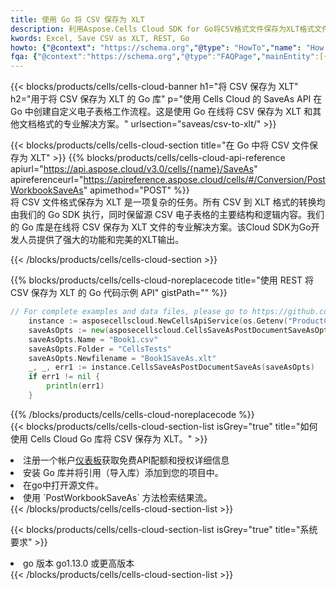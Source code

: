 ```yaml
---
title: 使用 Go 将 CSV 保存为 XLT
description: 利用Aspose.Cells Cloud SDK for Go将CSV格式文件保存为XLT格式文件。
kwords: Excel, Save CSV as XLT, REST, Go
howto: {"@context": "https://schema.org","@type": "HowTo","name": "How to save CSV as XLT using the Cells Cloud Go library.","description": "How to save CSV as XLT using the Cells Cloud Go library.","image": {"@type": "ImageObject"},"url": "/go/saveas/csv-to-xlt/","step": [{ "@type": "HowToStep","name": "How to save CSV as XLT using the Cells Cloud Go library. step 1", "image": {"@type": "ImageObject",},"url": "/go/saveas/csv-to-xlt/","text": "Register an account at <a href='https://dashboard.aspose.cloud/'>Dashboard</a> to get free API quota & authorization details",},{ "@type": "HowToStep","name": "How to save CSV as XLT using the Cells Cloud Go library. step 1", "image": {"@type": "ImageObject",},"url": "/go/saveas/csv-to-xlt/","text": "Install Go library and add the reference (import the library) to your project.",},{ "@type": "HowToStep","name": "How to save CSV as XLT using the Cells Cloud Go library. step 1", "image": {"@type": "ImageObject",},"url": "/go/saveas/csv-to-xlt/","text": "Open the source file in go.",},{ "@type": "HowToStep","name": "How to save CSV as XLT using the Cells Cloud Go library. step 1", "image": {"@type": "ImageObject",},"url": "/go/saveas/csv-to-xlt/","text": "Use the `PostWorkbookSaveAs` method to retrieve the resulting stream.",}, ],"supply": {"@type": "HowToSupply","name": "document"},"tool": [{"@type": "HowToTool","name": "Goland, Visual Studio Code, Eclipse"},{"@type": "HowToTool","name": "Aspose Cells"}],"totalTime": "PT6M"}
fqa: {"@context":"https://schema.org","@type":"FAQPage","mainEntity":[{"@type":"Question","name":"Why save file as other formats file in C# using REST API?","acceptedAnswer":{"@type":"Answer","text":"Documents are encoded in many ways, and some files may be incompatible with the software you use. To open and read such files, just save them as appropriate file formats.<br/><ol><li>Install .NET SDK and add the reference (import the library) to your project.</li><li>Open the source file in C# using REST API.</li><li>Call the PostWorkbookSaveAsRequest() method, passing an output filename with required extension.</li><li>Get the result of save as a separate file.</li></ol>"}},{"@type":"Question","name":"What file formats can I save as with your C# library?","acceptedAnswer":{"@type":"Answer","text":"We support a variety of file formats for conversion using .NET library, including XLSX, Excel, xls , PDF, CSV, HTML, Markdown, XML, PNG, JPG, TIFF, Json, TXT and many more."}},{"@type":"Question","name":"What is the maximum allowed file size for conversion using this .NET library?","acceptedAnswer":{"@type":"Answer","text":"There are no file size limits for format conversions using .NET library."}}]}
---
```

{{< blocks/products/cells/cells-cloud-banner h1="将 CSV 保存为 XLT" h2="用于将 CSV 保存为 XLT 的 Go 库" p="使用 Cells Cloud 的 SaveAs API 在 Go 中创建自定义电子表格工作流程。这是使用 Go 在线将 CSV 保存为 XLT 和其他文档格式的专业解决方案。" urlsection="saveas/csv-to-xlt/" >}}

{{< blocks/products/cells/cells-cloud-section title="在 Go 中将 CSV 文件保存为 XLT" >}}
{{% blocks/products/cells/cells-cloud-api-reference apiurl="https://api.aspose.cloud/v3.0/cells/{name}/SaveAs" apireferenceurl="https://apireference.aspose.cloud/cells/#/Conversion/PostWorkbookSaveAs" apimethod="POST" %}}
<br/>
将 CSV 文件格式保存为 XLT 是一项复杂的任务。所有 CSV 到 XLT 格式的转换均由我们的 Go SDK 执行，同时保留源 CSV 电子表格的主要结构和逻辑内容。我们的 Go 库是在线将 CSV 保存为 XLT 文件的专业解决方案。该Cloud SDK为Go开发人员提供了强大的功能和完美的XLT输出。

{{< /blocks/products/cells/cells-cloud-section >}}

{{% blocks/products/cells/cells-cloud-noreplacecode title="使用 REST 将 CSV 保存为 XLT 的 Go 代码示例 API" gistPath="" %}}
  
```go
// For complete examples and data files, please go to https://github.com/aspose-cells-cloud/aspose-cells-cloud-go/
    instance := asposecellscloud.NewCellsApiService(os.Getenv("ProductClientId"), os.Getenv("ProductClientSecret"))
    saveAsOpts := new(asposecellscloud.CellsSaveAsPostDocumentSaveAsOpts)
    saveAsOpts.Name = "Book1.csv"
    saveAsOpts.Folder = "CellsTests"
    saveAsOpts.Newfilename = "Book1SaveAs.xlt"
    _, _, err1 := instance.CellsSaveAsPostDocumentSaveAs(saveAsOpts)
    if err1 != nil {
	    println(err1)
    }
```
  
{{% /blocks/products/cells/cells-cloud-noreplacecode %}}
<br/>
{{< blocks/products/cells/cells-cloud-section-list isGrey="true" title="如何使用 Cells Cloud Go 库将 CSV 保存为 XLT。" >}}
<li>注册一个帐户<a href="https://dashboard.aspose.cloud/">仪表板</a>获取免费API配额和授权详细信息</li>
<li>安装 Go 库并将引用（导入库）添加到您的项目中。</li>
<li>在go中打开源文件。</li>
<li>使用 `PostWorkbookSaveAs` 方法检索结果流。</li>
{{< /blocks/products/cells/cells-cloud-section-list >}}

{{< blocks/products/cells/cells-cloud-section-list isGrey="true" title="系统要求" >}}
<li>go 版本 go1.13.0 或更高版本</li>
{{< /blocks/products/cells/cells-cloud-section-list >}}
